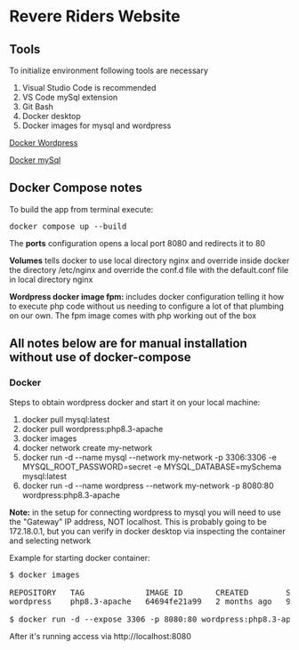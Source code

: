 # Revere Riders Website

## Tools

To initialize environment following tools are necessary

1. Visual Studio Code is recommended
2. VS Code mySql extension
3. Git Bash
4. Docker desktop
5. Docker images for mysql and wordpress

<a href="[url](https://hub.docker.com/_/wordpress)">Docker Wordpress</a>

<a href="[url](https://hub.docker.com/_/mysql)">Docker mySql</a>

## Docker Compose notes

To build the app from terminal execute: 

<pre>docker compose up --build</pre>

The <b>ports</b> configuration opens a local port 8080 and redirects it to 80</br>

<b>Volumes</b> tells docker to use local directory nginx and override inside docker the directory /etc/nginx and override the conf.d file with the default.conf file in local directory nginx</br>

<b>Wordpress docker image fpm: </b>includes docker configuration telling it how to execute php code without us needing to configure a lot of that plumbing on our own. The fpm image comes with php working out of the box

## All notes below are for manual installation without use of docker-compose 

### Docker

Steps to obtain wordpress docker and start it on your local machine:

1. docker pull mysql:latest
2. docker pull wordpress:php8.3-apache
3. docker images
4. docker network create my-network
5. docker run -d --name mysql --network my-network -p 3306:3306 -e MYSQL_ROOT_PASSWORD=secret -e MYSQL_DATABASE=mySchema mysql:latest
6. docker run -d --name wordpress --network my-network -p 8080:80 wordpress:php8.3-apache 

<b>Note:</b> in the setup for connecting wordpress to mysql you will need to use the "Gateway" IP address, NOT localhost. This is probably going to be 172.18.0.1, but you can verify in docker desktop via inspecting the container and selecting network

Example for starting docker container: 

<pre>
$ docker images

REPOSITORY   TAG             IMAGE ID       CREATED        SIZE
wordpress    php8.3-apache   64694fe21a99   2 months ago   998MB

$ docker run -d --expose 3306 -p 8080:80 wordpress:php8.3-apache 
</pre>

After it's running access via http://localhost:8080
